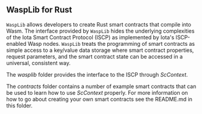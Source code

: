 ## WaspLib for Rust

`WaspLib` allows developers to create Rust smart contracts that compile into Wasm. The interface provided by `WaspLib`
hides the underlying complexities of the Iota Smart Contract Protocol (ISCP) as implemented by Iota's ISCP-enabled Wasp
nodes.
`WaspLib` treats the programming of smart contracts as simple access to a key/value data storage where smart contract
properties, request parameters, and the smart contract state can be accessed in a universal, consistent way.

The _wasplib_ folder provides the interface to the ISCP through _ScContext_.

The _contracts_ folder contains a number of example smart contracts that can be used to learn how to use _ScContext_
properly. For more information on how to go about creating your own smart contracts see the README.md in this folder.

